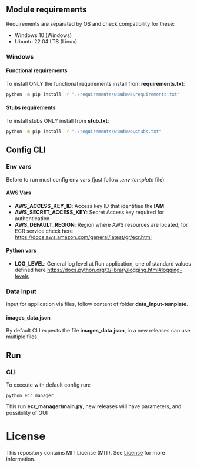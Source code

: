 ## Module requirements
Requirements are separated by OS and check compatibility for these:
- Windows 10 (Windows)
- Ubuntu 22.04 LTS (Linux)

### Windows
#### Functional requirements
To install ONLY the functional requirements install from **requirements.txt**:
```bash
python -m pip install -r ".\requirements\windows\requirements.txt"
```

#### Stubs requirements
To install stubs ONLY install from **stub.txt**:
```bash
python -m pip install -r ".\requirements\windows\stubs.txt"
```
## Config CLI
### Env vars
Before to run must config env vars (just follow *.env-template* file)

#### AWS Vars
- **AWS_ACCESS_KEY_ID**: Access key ID that identifies the **IAM**
- **AWS_SECRET_ACCESS_KEY**: Secret Access key required for authentication
- **AWS_DEFAULT_REGION**: Region where AWS resources are located, for ECR service check here https://docs.aws.amazon.com/general/latest/gr/ecr.html

#### Python vars
- **LOG_LEVEL**: General log level at Run application, one of standard values defined here https://docs.python.org/3/library/logging.html#logging-levels

### Data input
input for application via files, follow content of folder **data_input-template**.

#### images_data.json
By default CLI expects the file **images_data.json**, in a new releases can use multiple files

## Run
### CLI
To execute with default config run:
```
python ecr_manager
```

This run **ecr_manager/__main__.py**, new releases will have parameters, and possibility of GUI

# License
This repository contains MIT License (MIT). See [License](/LICENSE) for more information.
